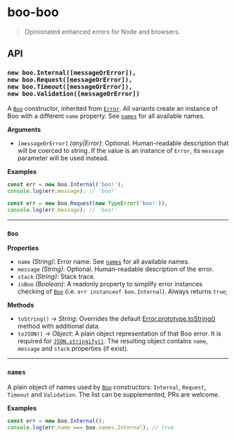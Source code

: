 boo-boo
=======
> Opinionated enhanced errors for Node and browsers.

## API

### `new boo.Internal([messageOrError]),`<br>`new boo.Request([messageOrError]),`<br>`new boo.Timeout([messageOrError]),`<br>`new boo.Validation([messageOrError])`
A [`Boo`](#Boo) constructor, inherited from [`Error`](https://developer.mozilla.org/en-US/docs/Web/JavaScript/Reference/Global_Objects/Error). 
All variants create an instance of Boo with a different `name` property. See [`names`](#names) for all available names. 

__Arguments__
- `[messageOrError]` _(any|Error)_: Optional. Human-readable description that will be coerced to string. 
If the value is an instance of `Error`, its `message` parameter will be used instead.

__Examples__
```js
const err = new boo.Internal('boo!');
console.log(err.message); // 'boo!'

const err = new boo.Request(new TypeError('boo!'));
console.log(err.message); // 'boo!'
```

---

### `Boo`
__Properties__
- `name` _(String)_: Error name. See [`names`](#names) for all available names. 
- `message` _(String)_: Optional. Human-readable description of the error.
- `stack` _(String)_: Stack trace.
- `isBoo` _(Boolean)_: A readonly property to simplify error instances checking of [`Boo`](#Boo) 
(i.e. `err instanceof boo.Internal`). Always returns `true`;

__Methods__
- `toString()` → _String_: Overrides the default 
[Error.prototype.toString()](https://developer.mozilla.org/en-US/docs/Web/JavaScript/Reference/Global_Objects/Error/toString) 
method with additional data.
- `toJSON()` → _Object_: A plain object representation of that Boo error. It is required for [`JSON.stringify()`](https://developer.mozilla.org/en/docs/Web/JavaScript/Reference/Global_Objects/JSON/stringify). 
The resulting object contains `name`, `message` and `stack` properties (if exist).

---

### `names`
A plain object of names used by [`Boo`](#Boo) constructors: `Internal`, `Request`, `Timeout` and `Validation`. 
The list can be supplemented, PRs are welcome.

__Examples__
```js
const err = new boo.Internal();
console.log(err.name === boo.names.Internal); // true
```

